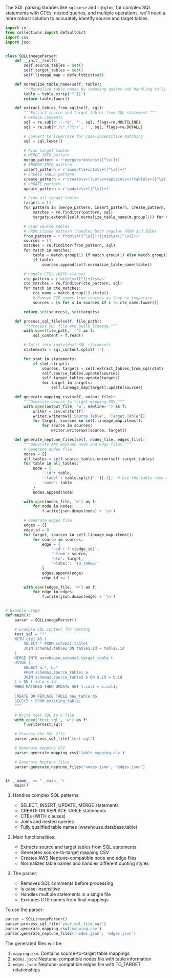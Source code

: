 The SQL parsing libraries like `sqlparse` and `sqlglot`, for complex SQL statements with CTEs, nested queries, and
multiple operations, we'll need a more robust solution to accurately identify source and target tables.

```python
import re
from collections import defaultdict
import csv
import json


class SQLLineageParser:
    def __init__(self):
        self.source_tables = set()
        self.target_tables = set()
        self.lineage_map = defaultdict(set)

    def normalize_table_name(self, table):
        """Normalize table names by removing quotes and handling fully qualified names."""
        table = table.strip('"`[]')
        return table.lower()

    def extract_tables_from_sql(self, sql):
        """Extract source and target tables from SQL statement."""
        # Remove comments
        sql = re.sub(r'--.*$', '', sql, flags=re.MULTILINE)
        sql = re.sub(r'/\*.*?\*/', '', sql, flags=re.DOTALL)

        # Convert to lowercase for case-insensitive matching
        sql = sql.lower()

        # Find target tables
        # MERGE INTO pattern
        merge_pattern = r'merge\s+into\s+([^\s(]+)'
        # INSERT INTO pattern
        insert_pattern = r'insert\s+into\s+([^\s(]+)'
        # CREATE TABLE pattern
        create_pattern = r'create\s+(?:or\s+replace\s+)?table\s+([^\s(]+)'
        # UPDATE pattern
        update_pattern = r'update\s+([^\s(]+)'

        # Find all target tables
        targets = []
        for pattern in [merge_pattern, insert_pattern, create_pattern, update_pattern]:
            matches = re.finditer(pattern, sql)
            targets.extend([self.normalize_table_name(m.group(1)) for m in matches])

        # Find source tables
        # FROM clause pattern (handles both regular FROM and JOIN)
        from_pattern = r'from\s+([^\s(]+)|join\s+([^\s(]+)'
        sources = []
        matches = re.finditer(from_pattern, sql)
        for match in matches:
            table = match.group(1) if match.group(1) else match.group(2)
            if table:
                sources.append(self.normalize_table_name(table))

        # Handle CTEs (WITH clause)
        cte_pattern = r'with\s+([^(]+)\s+as'
        cte_matches = re.finditer(cte_pattern, sql)
        for match in cte_matches:
            cte_name = match.group(1).strip()
            # Remove CTE names from sources as they're temporary
            sources = [s for s in sources if s != cte_name.lower()]

        return set(sources), set(targets)

    def process_sql_file(self, file_path):
        """Process SQL file and build lineage."""
        with open(file_path, 'r') as f:
            sql_content = f.read()

        # Split into individual SQL statements
        statements = sql_content.split(';')

        for stmt in statements:
            if stmt.strip():
                sources, targets = self.extract_tables_from_sql(stmt)
                self.source_tables.update(sources)
                self.target_tables.update(targets)
                for target in targets:
                    self.lineage_map[target].update(sources)

    def generate_mapping_csv(self, output_file):
        """Generate source to target mapping CSV."""
        with open(output_file, 'w', newline='') as f:
            writer = csv.writer(f)
            writer.writerow(['Source Table', 'Target Table'])
            for target, sources in self.lineage_map.items():
                for source in sources:
                    writer.writerow([source, target])

    def generate_neptune_files(self, nodes_file, edges_file):
        """Generate AWS Neptune node and edge files."""
        # Generate nodes file
        nodes = []
        all_tables = self.source_tables.union(self.target_tables)
        for table in all_tables:
            node = {
                '~id': table,
                '~label': table.split('.')[-1],  # Use the table name without schema as label
                'name': table
            }
            nodes.append(node)

        with open(nodes_file, 'w') as f:
            for node in nodes:
                f.write(json.dumps(node) + '\n')

        # Generate edges file
        edges = []
        edge_id = 0
        for target, sources in self.lineage_map.items():
            for source in sources:
                edge = {
                    '~id': f'e{edge_id}',
                    '~from': source,
                    '~to': target,
                    '~label': 'TO_TARGET'
                }
                edges.append(edge)
                edge_id += 1

        with open(edges_file, 'w') as f:
            for edge in edges:
                f.write(json.dumps(edge) + '\n')


# Example usage
def main():
    parser = SQLLineageParser()

    # Example SQL content for testing
    test_sql = """
    WITH cte1 AS (
        SELECT * FROM schema1.table1
        JOIN schema2.table2 ON table1.id = table2.id
    )
    MERGE INTO warehouse.schema3.target_table t
    USING (
        SELECT a.*, b.* 
        FROM schema1.source_table1 a
        JOIN schema2.source_table2 b ON a.id = b.id
    ) s ON t.id = s.id
    WHEN MATCHED THEN UPDATE SET t.col1 = s.col1;
    
    CREATE OR REPLACE TABLE new_table AS
    SELECT * FROM existing_table;
    """

    # Write test SQL to a file
    with open('test.sql', 'w') as f:
        f.write(test_sql)

    # Process the SQL file
    parser.process_sql_file('test.sql')

    # Generate mapping CSV
    parser.generate_mapping_csv('table_mapping.csv')

    # Generate Neptune files
    parser.generate_neptune_files('nodes.json', 'edges.json')


if __name__ == "__main__":
    main()

```

1. Handles complex SQL patterns:
    - SELECT, INSERT, UPDATE, MERGE statements
    - CREATE OR REPLACE TABLE statements
    - CTEs (WITH clauses)
    - Joins and nested queries
    - Fully qualified table names (warehouse.database.table)

2. Main functionalities:
    - Extracts source and target tables from SQL statements
    - Generates source-to-target mapping CSV
    - Creates AWS Neptune-compatible node and edge files
    - Normalizes table names and handles different quoting styles

3. The parser:
    - Removes SQL comments before processing
    - Is case-insensitive
    - Handles multiple statements in a single file
    - Excludes CTE names from final mappings

To use the parser:

```python
parser = SQLLineageParser()
parser.process_sql_file('your_sql_file.sql')
parser.generate_mapping_csv('mapping.csv')
parser.generate_neptune_files('nodes.json', 'edges.json')
```

The generated files will be:

1. `mapping.csv`: Contains source-to-target table mappings
2. `nodes.json`: Neptune-compatible nodes file with table information
3. `edges.json`: Neptune-compatible edges file with TO_TARGET relationships
